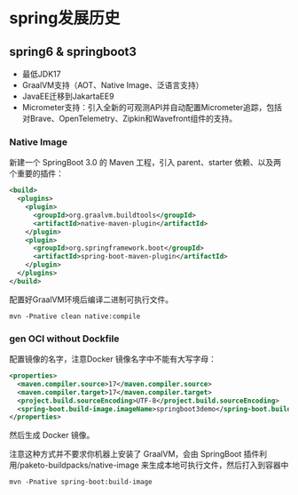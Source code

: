 # spring发展历史

## spring6 & springboot3

* 最低JDK17
* GraalVM支持（AOT、Native Image、泛语言支持）
* JavaEE迁移到JakartaEE9
* Micrometer支持：引入全新的可观测API并自动配置Micrometer追踪，包括对Brave、OpenTelemetry、Zipkin和Wavefront组件的支持。

### Native Image

新建一个 SpringBoot 3.0 的 Maven 工程，引入 parent、starter 依赖、以及两个重要的插件：

```pom.xml
<build>
  <plugins>
    <plugin>
      <groupId>org.graalvm.buildtools</groupId>
      <artifactId>native-maven-plugin</artifactId>
    </plugin>
    <plugin>
      <groupId>org.springframework.boot</groupId>
      <artifactId>spring-boot-maven-plugin</artifactId>
    </plugin>
  </plugins>
</build>
```

配置好GraalVM环境后编译二进制可执行文件。

```shell
mvn -Pnative clean native:compile
```

### gen OCI without Dockfile

配置镜像的名字，注意Docker 镜像名字中不能有大写字母：

```xml
<properties>
  <maven.compiler.source>17</maven.compiler.source>
  <maven.compiler.target>17</maven.compiler.target>
  <project.build.sourceEncoding>UTF-8</project.build.sourceEncoding>
  <spring-boot.build-image.imageName>springboot3demo</spring-boot.build-image.imageName>
</properties>
```

然后生成 Docker 镜像。

注意这种方式并不要求你机器上安装了 GraalVM，会由 SpringBoot 插件利用/paketo-buildpacks/native-image 来生成本地可执行文件，然后打入到容器中

```shell
mvn -Pnative spring-boot:build-image
```
